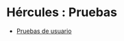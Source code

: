 # Hércules : Pruebas



* [Pruebas de usuario](/hercules/sgi-sistema-de-gestion-de-investigacion/pruebas/pruebas-de-usuario.md "/hercules/sgi-sistema-de-gestion-de-investigacion/pruebas/pruebas-de-usuario.md")

  


  





